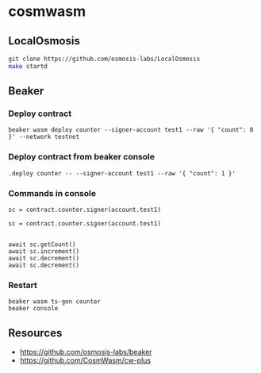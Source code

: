# cosmwasm

## LocalOsmosis

```bash
git clone https://github.com/osmosis-labs/LocalOsmosis 
make startd
```

## Beaker

### Deploy contract

```
beaker wasm deploy counter --signer-account test1 --raw '{ "count": 0 }' --network testnet
```

### Deploy contract from beaker console

```
.deploy counter -- --signer-account test1 --raw '{ "count": 1 }'
```

### Commands in console

```
sc = contract.counter.signer(account.test1)
```

```
sc = contract.counter.signer(account.test1)


await sc.getCount()
await sc.increment()
await sc.decrement()
await sc.decrement()
```

### Restart

```
beaker wasm ts-gen counter
beaker console
```

## Resources

- https://github.com/osmosis-labs/beaker
- https://github.com/CosmWasm/cw-plus